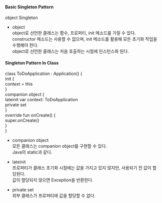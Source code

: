 #### Basic Singleton Pattern  
object Singleton  

- object  
object로 선언한 클래스는 함수, 프로퍼티, init 메소드를 가질 수 있다.  
constructor 메소드는 사용할 수 없으며, init 메소드를 활용해 모든 초기화 작업을 수행해야 한다.  
object로 선언한 클래스는 처음 호출하는 시점에 인스턴스화 된다.  

#### Singleton Pattern In Class  
class ToDoApplication : Application() {  
    init {  
      context = this  
    }  
    companion object {  
      lateinit var context: ToDoApplication  
      private set  
    }  
    override fun onCreate() {  
      super.onCreate()  
    }  
}  

- companion object  
모든 클래스는 companion object를 구현할 수 있다.  
Java의 static과 같다.  

- lateinit  
프로퍼티가 클래스 초기화 시점에는 값을 가지고 있지 않지만, 사용되기 전 값이 할당된다.  
값이 할당되지 않으면 Exception을 반환한다.  

- private set  
외부 클래스가 프로퍼티에 값을 할당할 수 없다.
